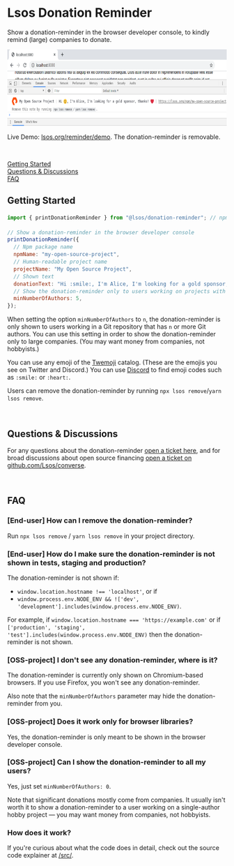 # Lsos Donation Reminder

Show a donation-reminder in the browser developer console,
to kindly remind (large) companies to donate.

<p align="center">
  <img src="/donation-reminder.png" height="175"/>
</p>

Live Demo: <a href="https://lsos.org/reminder/demo" target="_blank">lsos.org/reminder/demo</a>.
The donation-reminder is removable.

<br/>

[Getting Started](#getting-started)
<br/>
[Questions & Discussions](#questions--discussions)
<br/>
[FAQ](#faq)

## Getting Started

~~~js
import { printDonationReminder } from "@lsos/donation-reminder"; // npm i @lsos/donation-reminder

// Show a donation-reminder in the browser developer console
printDonationReminder({
  // Npm package name
  npmName: "my-open-source-project",
  // Human-readable project name
  projectName: "My Open Source Project",
  // Shown text
  donationText: "Hi :smile:, I'm Alice, I'm looking for a gold sponsor, thanks! :heart:",
  // Show the donation-reminder only to users working on projects with >=5 authors
  minNumberOfAuthors: 5,
});
~~~

When setting the option `minNumberOfAuthors` to `n`,
the donation-reminder is only shown to users working in a Git repository that has `n` or more Git authors.
You can use this setting in order to show the donation-reminder only to large companies.
(You may want money from companies, not hobbyists.)

You can use any emoji of the [Twemoji](https://github.com/twitter/twemoji) catalog.
(These are the emojis you see on Twitter and Discord.)
You can use [Discord](https://discord.com/) to find emoji codes
such as `:smile:` or `:heart:`.

Users can remove the donation-reminder by running `npx lsos remove`/`yarn lsos remove`.

<br/>

## Questions & Discussions

For any questions about the donation-reminder
[open a ticket here](https://github.com/Lsos/donation-reminder/issues/new),
and
for broad discussions about open source financing
[open a ticket on github.com/Lsos/converse](https://github.com/Lsos/converse/issues/new).

<br/>

## FAQ

### [End-user] How can I remove the donation-reminder?

Run `npx lsos remove` / `yarn lsos remove` in your project directory.

### [End-user] How do I make sure the donation-reminder is not shown in tests, staging and production?

The donation-reminder is not shown if:
- `window.location.hostname !== 'localhost'`, or if
- `window.process.env.NODE_ENV && !['dev', 'development'].includes(window.process.env.NODE_ENV)`.

For example,
if `window.location.hostname === 'https://example.com'` or
if `['production', 'staging', 'test'].includes(window.process.env.NODE_ENV)` then the donation-reminder is not shown.

### [OSS-project] I don't see any donation-reminder, where is it?

The donation-reminder is currently only shown on Chromium-based browsers.
If you use Firefox, you won't see any donation-reminder.

Also note that the `minNumberOfAuthors` parameter may hide the donation-reminder from you.

### [OSS-project] Does it work only for browser libraries?

Yes, the donation-reminder is only meant to be shown in the browser developer console.

### [OSS-project] Can I show the donation-reminder to all my users?

Yes, just set `minNumberOfAuthors: 0`.

Note that significant donations mostly come from companies.
It usually isn't worth it to show a donation-reminder to a user working on a single-author hobby project &mdash;
you may want money from companies, not hobbyists.

### How does it work?

If you're curious about what the code does in detail, check out the source code explainer at [/src/](/src/).
